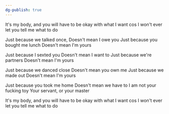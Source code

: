 ```yaml
---
dg-publish: true
---
```

It's my body, and you will have to be okay with what
I want cos I won't ever let you tell me what to do

Just because we talked once,
Doesn't mean I owe you
Just because you bought me lunch
Doesn't mean I'm yours

Just because I sexted you
Doesn't mean I want to
Just because we're partners
Doesn't mean I'm yours

Just because we danced close
Doesn't mean you own me
Just because we made out
Doesn't mean I'm yours

Just because you took me home
Doesn't mean we have to
I am not your fucking toy
Your servant, or your master

It's my body, and you will have to be okay with what
I want cos I won't ever let you tell me what to do
